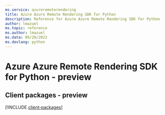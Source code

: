 ```yaml
---
ms.service: azureremoterendering
title: Azure Azure Remote Rendering SDK for Python
description: Reference for Azure Azure Remote Rendering SDK for Python
author: lmazuel
ms.topic: reference
ms.author: lmazuel
ms.data: 09/20/2022
ms.devlang: python
---
```

# Azure Azure Remote Rendering SDK for Python - preview

## Client packages - preview
[!INCLUDE [client-packages](azure-remote-rendering-client-index.md)]